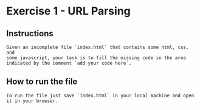 # Exercise 1 - URL Parsing

## Instructions
    Given an incomplete file `index.html` that contains some html, css, and
    some javascript, your task is to fill the missing code in the area indicated by the comment `add your code here`.

## How to run the file
    To run the file just save `index.html` in your local machine and open it in your browser.
